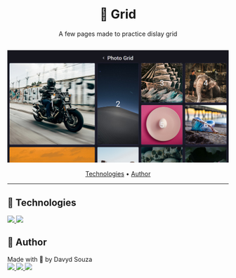 <h1 align="center">🔳 Grid</h1>
<p align="center">
  A few pages made to practice dislay grid
</p>
<h2 align="center">
  <img src="../../_resource/imgs/grid-layouts/photo-grid.png" alt="Basic grid application" align="center">
</h2>
<p align="center">
  <a href="#tech">Technologies</a> •
  <a href="#author">Author</a>
</p>

---


<h2 id="tech">🚀 Technologies </h2>


<a href="https://developer.mozilla.org/en-US/docs/Web/HTML" target="_blank">
  <img src="https://img.shields.io/badge/HTML5-E34F26?style=for-the-badge&logo=html5&logoColor=white"/>
</a>
<a href="https://developer.mozilla.org/en-US/docs/Web/CSS" target="_blank">
  <img src="https://img.shields.io/badge/CSS3-1572B6?style=for-the-badge&logo=css3&logoColor=white"/>
</a>



<h2 id="author">👤 Author </h2>

<p>
  Made with 💛 by Davyd Souza </br>
  <a href="https://www.linkedin.com/in/davyd-souza/" target="_blank" alt="LinnkedIn badge">
    <img src="https://img.shields.io/badge/LinkedIn-0077B5?style=for-the-badge&logo=linkedin&logoColor=white"/>
  </a>
  <a href="mailto:davyd.eduardo.souza@hotmail.com" target="_blank" alt="Outlook badge">
    <img src="https://img.shields.io/badge/Microsoft_Outlook-0078D4?style=for-the-badge&logo=microsoft-outlook&logoColor=white"/>
  </a>
  <a href="https://www.instagram.com/odeisouza/" target="_blank" alt="Instagram badge">
    <img src="https://img.shields.io/badge/Instagram-E4405F?style=for-the-badge&logo=instagram&logoColor=white"/>
  </a>
</p>